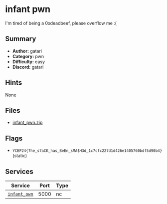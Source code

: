 # infant pwn
I'm tired of being a 0xdeadbeef, please overflow me :(

## Summary
- **Author:** gatari
- **Category:** pwn
- **Difficulty:** easy
- **Discord:** gatari

## Hints
None

## Files
- [infant_pwn.zip](dist/infant_pwn.zip)

## Flags
- `YCEP24{7he_s7aCK_has_BeEn_sMA$H3d_1c7cfc227d1d426e1405760bdf5d90b4}` (static)

## Services
| Service | Port | Type |
| ------- | ---- | ---- |
| [`infant_pwn`](service/infant_pwn) | 5000 | nc |
